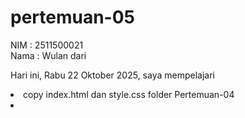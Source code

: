 # pertemuan-05

NIM : 2511500021<br>
Nama : Wulan dari<br>

Hari ini, Rabu 22 Oktober 2025, saya mempelajari
<oi>
 <li>copy index.html dan style.css folder Pertemuan-04<li>
 </ol>